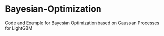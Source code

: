 # Bayesian-Optimization
Code and Example for Bayesian Optimization based on Gaussian Processes for LightGBM
